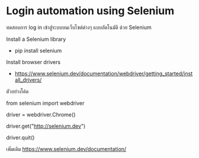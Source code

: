 # Login automation using Selenium 
ทดสอบการ log in เข้าสู่ระบบบนเว็บไซต์ต่างๆ แบบอัตโนมัติ ด้วย Selenium

Install a Selenium library
- pip install selenium

Install browser drivers
- https://www.selenium.dev/documentation/webdriver/getting_started/install_drivers/

ตัวอย่างโค้ด

from selenium import webdriver

driver = webdriver.Chrome()

driver.get("http://selenium.dev")

driver.quit()

เพิ่มเติม
https://www.selenium.dev/documentation/


